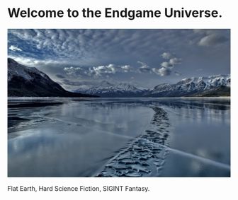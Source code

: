 # Welcome to the Endgame Universe. 

![Endgame Universe](images/endgame-universe.jpg)

Flat Earth, Hard Science Fiction, SIGINT Fantasy.
